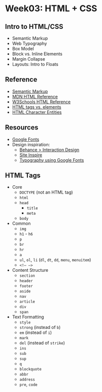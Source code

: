 # Week03: HTML + CSS  

## Intro to HTML/CSS  
* Semantic Markup  
* Web Typography  
* Box Model  
* Block vs. Inline Elements  
* Margin Collapse
* Layouts: Intro to Floats

## Reference  
* [Semantic Markup](https://en.wikipedia.org/wiki/Semantic_HTML)
* [MDN HTML Reference](https://developer.mozilla.org/en-US/docs/Web/HTML/Reference)
* [W3Schools HTML Reference](http://www.w3schools.com/tags/default.asp)
* [HTML tags vs. elements](https://en.wikipedia.org/wiki/HTML_element#Elements_vs._tags)  
* [HTML Character Entities](http://www.w3schools.com/html/html_entities.asp)

## Resources  
* [Google Fonts](https://www.google.com/fonts)  
* Design inspiration:
    - [Behance > Interaction Design](https://www.behance.net/search?field=51)
    - [Site Inspire](http://www.siteinspire.com)
    - [Typography using Google Fonts](http://femmebot.github.io/google-type/)


## HTML Tags  

- Core  
    - `DOCTYPE` (not an HTML tag)  
    - `html`   
    - `head`  
      - `title`
      - `meta`  
    - `body`  
- Common  
    - `img`
    - `h1` - `h6`  
    - `p`  
    - `br`  
    - `hr`  
    - `a`  
    - `ul`, `ol`, `li` (`dl`, `dt`, `dd`, `menu`, `menuitem`)  
    - `<!— —>`  
- Content Structure  
    - `section`  
    - `header`  
    - `footer`  
    - `aside`  
    - `nav`  
    - `article`  
    - `div`  
    - `span`  
- Text Formatting  
    - `style`  
    - `strong` (instead of `b`)  
    - `em` (instead of `i`)  
    - `mark`  
    - `del` (instead of `strike`)  
    - `ins`  
    - `sub`  
    - `sup`  
    - `q`  
    - `blockquote`  
    - `abbr`  
    - `address`  
    - `pre`, `code`
